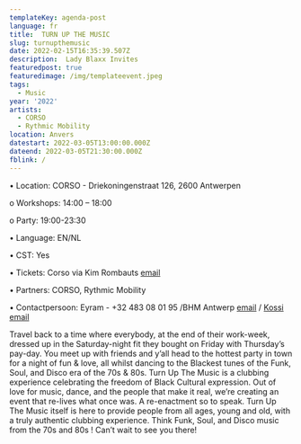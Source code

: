 ```yaml
---
templateKey: agenda-post
language: fr
title:  TURN UP THE MUSIC
slug: turnupthemusic
date: 2022-02-15T16:35:39.507Z
description:  Lady Blaxx Invites
featuredpost: true
featuredimage: /img/templateevent.jpeg
tags:
  - Music
year: '2022'
artists:
  - CORSO
  - Rythmic Mobility
location: Anvers
datestart: 2022-03-05T13:00:00.000Z
dateend: 2022-03-05T21:30:00.000Z
fblink: /
---
```


•	Location: CORSO - Driekoningenstraat 126, 2600 Antwerpen

o	Workshops: 14:00 – 18:00

o	Party: 19:00-23:30

•	Language: EN/NL

•	CST: Yes

•	Tickets: Corso via Kim Rombauts [email](Kim.Rombauts@antwerpen.be)

•	Partners: CORSO, Rythmic Mobility

•	Contactpersoon: Eyram - +32 483 08 01 95 /BHM Antwerp [email](antwerp@blackhistorymonth.be) / [Kossi email](kossi.amavi@hotmail.com)

Travel back to a time where everybody, at the end of their work-week, dressed up in the Saturday-night fit they bought on Friday with Thursday’s pay-day. You meet up with friends and y’all head to the hottest party in town for a night of fun & love, all whilst dancing to the Blackest tunes of the Funk, Soul, and Disco era of the 70s & 80s.
Turn Up The Music is a clubbing experience celebrating the freedom of Black Cultural expression. Out of love for music, dance, and the people that make it real, we’re creating an event that re-lives what once was. A re-enactment so to speak.
Turn Up The Music itself is here to provide people from all ages, young and old, with a truly authentic clubbing experience. Think Funk, Soul, and Disco music from the 70s and 80s ! Can’t wait to see you there!
